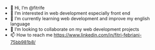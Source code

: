 - 👋 Hi, I’m @fitrife
- 👀 I’m interested in web development especially front end
- 🌱 I’m currently learning web development and improve my english language
- 💞️ I’m looking to collaborate on my web development projects
- 📫 How to reach me https://www.linkedin.com/in/fitri-febriani-75bb981b8/

<!---
fitrife/fitrife is a ✨ special ✨ repository because its `README.md` (this file) appears on your GitHub profile.
You can click the Preview link to take a look at your changes.
--->
